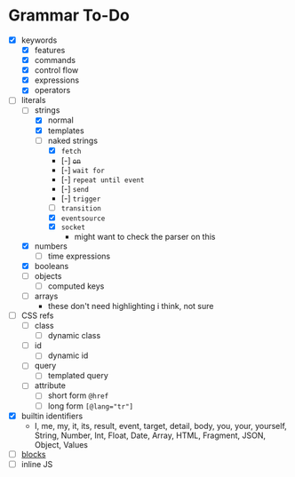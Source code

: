 
# Grammar To-Do

- [X] keywords
    - [X] features
    - [X] commands
    - [X] control flow
    - [X] expressions
    - [X] operators
- [ ] literals
    - [ ] strings
        - [X] normal
        - [X] templates
        - [ ] naked strings
            - [X] `fetch`
            - [-] ~~`on`~~
            - [-] `wait for`
            - [-] `repeat until event`
            - [-] `send`
            - [-] `trigger`
            - [ ] `transition`
            - [X] `eventsource`
            - [X] `socket`
                - might want to check the parser on this
    - [X] numbers
        - [ ] time expressions
    - [X] booleans
    - [ ] objects
        - [ ] computed keys
    - [ ] arrays
        - these don't need highlighting i think, not sure
- [ ] CSS refs
    - [ ] class
        - [ ] dynamic class
    - [ ] id
        - [ ] dynamic id
    - [ ] query
        - [ ] templated query
    - [ ] attribute
        - [ ] short form `@href`
        - [ ] long form `[@lang="tr"]`
- [X] builtin identifiers
    - I, me, my, it, its, result, event, target, detail, body, you, your, yourself, String, Number, Int, Float, Date, Array, HTML, Fragment, JSON, Object, Values
- [ ] [blocks](https://hyperscript.org/expressions/block-literal)
- [ ] inline JS
